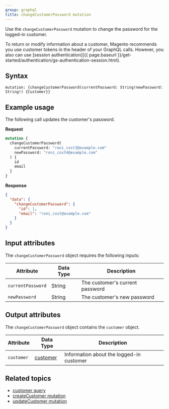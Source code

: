 ```yaml
---
group: graphql
title: changeCustomerPassword mutation
---
```


Use the `changeCustomerPassword` mutation to change the password for the logged-in customer.

To return or modify information about a customer, Magento recommends you use customer tokens in the header of your GraphQL calls. However, you also can use [session authentication]({{ page.baseurl }}/get-started/authentication/gs-authentication-session.html).

## Syntax

`mutation: {changeCustomerPassword(currentPassword: String!newPassword: String!) {Customer}}`

## Example usage

The following call updates the customer's password.

**Request**

```graphql
mutation {
  changeCustomerPassword(
    currentPassword: "roni_cost3@example.com"
    newPassword: "roni_cost4@example.com"
  ) {
    id
    email
  }
}
```

**Response**

```json
{
  "data": {
    "changeCustomerPassword": {
      "id": 1,
      "email": "roni_cost@example.com"
    }
  }
}
```

## Input attributes

The `changeCustomerPassword` object requires the following inputs:

Attribute |  Data Type | Description
--- | --- | ---
`currentPassword` | String | The customer's current password
`newPassword` | String | The customer's new password

## Output attributes

The `changeCustomerPassword` object contains the `customer` object.

Attribute |  Data Type | Description
--- | --- | ---
`customer` | [customer]({{page.baseurl}}/graphql/queries/customer.html#customerAttributes) | Information about the logged-in customer

## Related topics

* [customer query]({{page.baseurl}}/graphql/queries/customer.html)
* [createCustomer mutation]({{page.baseurl}}/graphql/mutations/create-customer.html)
* [updateCustomer mutation]({{page.baseurl}}/graphql/mutations/update-customer.html)
